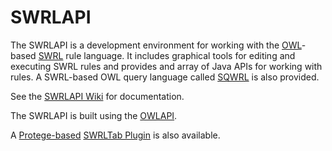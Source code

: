 SWRLAPI
=======

The SWRLAPI is a development environment for working with the [OWL](http://en.wikipedia.org/wiki/Web_Ontology_Language)-based [SWRL](http://www.w3.org/Submission/SWRL/) rule language. 
It includes graphical tools for editing and executing SWRL rules and provides and array of Java APIs for working with rules. A SWRL-based OWL query language called [SQWRL](https://github.com/protegeproject/swrlapi/wiki/SQWRL) is also provided.

See the [SWRLAPI Wiki](https://github.com/protegeproject/swrlapi/wiki) for documentation.

The SWRLAPI is built using the [OWLAPI](https://github.com/owlcs/owlapi).

A [Protege-based](http://protege.stanford.edu/]) [SWRLTab Plugin](https://github.com/protegeproject/swrltab-plugin) is also available. 


